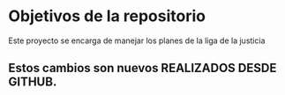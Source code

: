 # Objetivos de la repositorio

Este proyecto se encarga de manejar los planes de la liga de la justicia

## Estos cambios son nuevos REALIZADOS DESDE GITHUB.
